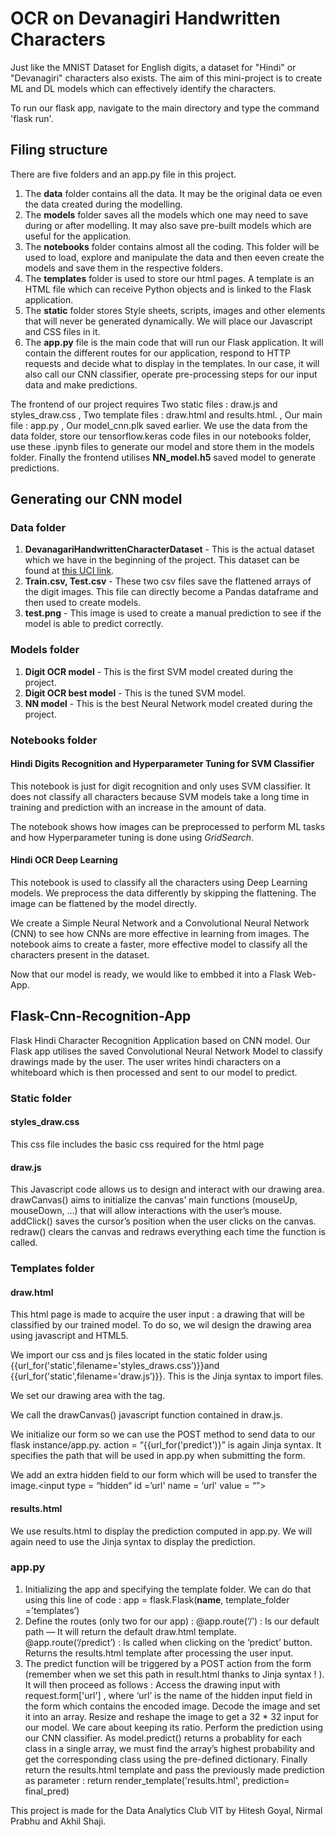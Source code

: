 # OCR on Devanagiri Handwritten Characters

Just like the MNIST Dataset for English digits, a dataset for "Hindi" or "Devanagiri" characters also exists.
The aim of this mini-project is to create ML and DL models which can effectively identify the characters.

To run our flask app, navigate to the main directory and type the command 'flask run'.

## Filing structure

There are five folders and an app.py file in this project.
1. The **data** folder contains all the data. It may be the original data oe even the data created during the modelling.
2. The **models** folder saves all the models which one may need to save during or after modelling. It may also save pre-built models which are useful for the application.
3. The **notebooks** folder contains almost all the coding. This folder will be used to load, explore and manipulate the data and then eeven create the models and save them in the respective folders.
4. The **templates** folder is used to store our html pages. A template is an HTML file which can receive Python objects and is linked to the Flask application.
5. The **static** folder stores Style sheets, scripts, images and other elements that will never be generated dynamically. We will place our Javascript and CSS files in it.
6. The **app.py** file is the main code that will run our Flask application. It will contain the different routes for our application, respond to HTTP requests and decide what to display in the templates. In our case, it will also call our CNN classifier, operate pre-processing steps for our input data and make predictions.

The frontend of our project requires Two static files : draw.js and styles_draw.css , Two template files : draw.html and results.html. , Our main file : app.py , Our model_cnn.plk saved earlier. We use the data from the data folder, store our tensorflow.keras code files in our notebooks folder, use these .ipynb files to generate our model and store them in the models folder. Finally the frontend utilises **NN_model.h5** saved model to generate predictions.

## Generating our CNN model

### Data folder

1. **DevanagariHandwrittenCharacterDataset** - This is the actual dataset which we have in the beginning of the project. This dataset can be found at [this UCI link](https://archive.ics.uci.edu/ml/datasets/Devanagari+Handwritten+Character+Dataset).
2. **Train.csv, Test.csv** - These two csv files save the flattened arrays of the digit images. This file can directly become a Pandas dataframe and then used to create models.
3. **test.png** - This image is used to create a manual prediction to see if the model is able to predict correctly.

### Models folder

1. **Digit OCR model** - This is the first SVM model created during the project.
2. **Digit OCR best model** - This is the tuned SVM model.
3. **NN model** - This is the best Neural Network model created during the project.


### Notebooks folder

#### Hindi Digits Recognition and Hyperparameter Tuning for SVM Classifier

This notebook is just for digit recognition and only uses SVM classifier. It does not classify all characters because SVM models take a long time in training and prediction with an increase in the amount of data.

The notebook shows how images can be preprocessed to perform ML tasks and how Hyperparameter tuning is done using *GridSearch*.


#### Hindi OCR Deep Learning

This notebook is used to classify all the characters using Deep Learning models. We preprocess the data differently by skipping the flattening. The image can be flattened by the model directly.

We create a Simple Neural Network and a Convolutional Neural Network (CNN) to see how CNNs are more effective in learning from images. The notebook aims to create a faster, more effective model to classify all the characters present in the dataset.

Now that our model is ready, we would like to embbed it into a Flask Web-App.

## Flask-Cnn-Recognition-App
Flask Hindi Character Recognition Application based on CNN model. Our Flask app utilises the saved Convolutional Neural Network Model to classify drawings made by the user. The user writes hindi characters on a whiteboard which is then processed and sent to our model to predict.


### Static folder

#### styles_draw.css
This css file includes the basic css required for the html page 

#### draw.js
This Javascript code allows us to design and interact with our drawing area.
drawCanvas() aims to initialize the canvas’ main functions (mouseUp, mouseDown, …) that will allow interactions with the user’s mouse.
addClick() saves the cursor’s position when the user clicks on the canvas.
redraw() clears the canvas and redraws everything each time the function is called.


### Templates folder

#### draw.html
This html page is made to acquire the user input : a drawing that will be classified by our trained model. To do so, we wil design the drawing area using javascript and HTML5.

We import our css and js files located in the static folder using {{url_for('static',filename='styles_draws.css’)}}and {{url_for('static',filename='draw.js’)}}. This is the Jinja syntax to import files.

We set our drawing area with the <canvas> tag.

We call the drawCanvas() javascript function contained in draw.js.

We initialize our form so we can use the POST method to send data to our flask instance/app.py.
action = “{{url_for('predict')}” is again Jinja syntax. It specifies the path that will be used in app.py when submitting the form.

We add an extra hidden field to our form which will be used to transfer the image.<input type = “hidden“ id =’url' name = ‘url' value = “”>

#### results.html
We use results.html to display the prediction computed in app.py. We will again need to use the Jinja syntax to display the prediction.


### app.py
1) Initializing the app and specifying the template folder. We can do that using this line of code :
app = flask.Flask(__name__, template_folder =’templates’)
2) Define the routes (only two for our app) :
@app.route(‘/’) : Is our default path — It will return the default draw.html template.
@app.route(‘/predict’) : Is called when clicking on the ‘predict’ button. Returns the results.html template after processing the user input.
3) The predict function will be triggered by a POST action from the form (remember when we set this path in result.html thanks to Jinja syntax ! ). It will then proceed as follows :
Access the drawing input with request.form['url'] , where ‘url’ is the name of the hidden input field in the form which contains the encoded image.
Decode the image and set it into an array.
Resize and reshape the image to get a 32 * 32 input for our model. We care about keeping its ratio.
Perform the prediction using our CNN classifier.
As model.predict() returns a probablity for each class in a single array, we must find the array’s highest probability and get the corresponding class using the pre-defined dictionary.
Finally return the results.html template and pass the previously made prediction as parameter :
return render_template('results.html', prediction= final_pred)

This project is made for the Data Analytics Club VIT by Hitesh Goyal, Nirmal Prabhu and Akhil Shaji.
